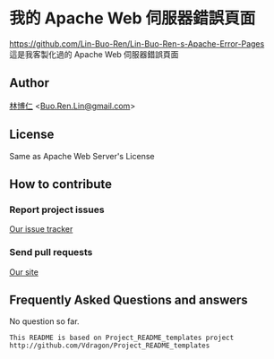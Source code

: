 # 我的 Apache Web 伺服器錯誤頁面
<https://github.com/Lin-Buo-Ren/Lin-Buo-Ren-s-Apache-Error-Pages>  
這是我客製化過的 Apache Web 伺服器錯誤頁面

## Author
[林博仁](https://github.com/Lin-Buo-Ren) &lt;<Buo.Ren.Lin@gmail.com>&gt;

## License
Same as Apache Web Server's License

## How to contribute
### Report project issues
[Our issue tracker](https://github.com/Lin-Buo-Ren/Lin-Buo-Ren-s-Apache-Error-Pages/issues)

### Send pull requests
[Our site](https://github.com/Lin-Buo-Ren/Lin-Buo-Ren-s-Apache-Error-Pages)

## Frequently Asked Questions and answers
No question so far.

```
This README is based on Project_README_templates project
http://github.com/Vdragon/Project_README_templates
```

